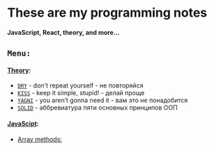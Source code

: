 # These are my programming notes #
#### JavaScript, React, theory, and more... ####

## `Menu:` ##
#### [Theory](https://github.com/marinadegames/notes/blob/main/Theory.md): ####
* [`DRY`](https://github.com/marinadegames/notes/blob/main/Theory.md#dry) - don't repeat yourself - не повторяйся
* [`KISS`](https://github.com/marinadegames/notes/blob/main/Theory.md#kiss) - keep it simple, stupid! - делай проще  
* [`YAGNI`](https://github.com/marinadegames/notes/blob/main/Theory.md#yagni) -  you aren’t gonna need it - вам это не понадобится
* [`SOLID`](https://github.com/marinadegames/notes/blob/main/Theory.md#solid) - аббревиатура пяти основных принципов ООП  


#### [JavaScipt](https://github.com/marinadegames/notes/blob/main/Theory.md): ####
* [Array methods:](https://github.com/marinadegames/notes/blob/main/JavaScript.md#array-methods)
